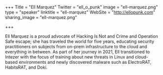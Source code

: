 +++
Title = "Ell Marquez"
Twitter = "ell_o_punk"
image = "ell-marquez.png"
type = "speaker"
linktitle = "ell-marquez"
WebSite = "http://ellopunk.com"
sharing_image = "ell-marquez.png"

+++

Ell Marquez is a proud advocate of Hacking Is Not and Crime and Operation Safe escape; she has traveled the world for five years, educating security practitioners on subjects from on-prem infrastructure to the cloud and everything in between.  As part of her journey in 2021, Ell transitioned to Intezer with the focus of training about new threats in Linux and cloud-based environments and newly discovered malware such as ElectroRAT, HabitsRAT, and Doki.  
